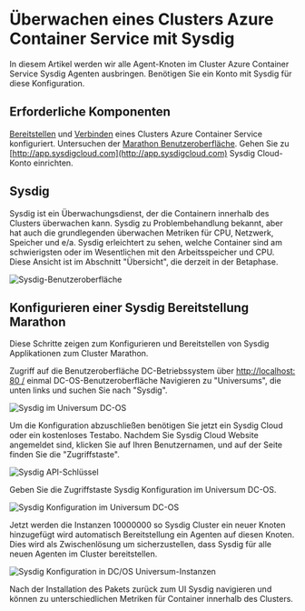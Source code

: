 <properties
   pageTitle="Überwachen ein Clusters Azure Container Service mit Sysdig | Microsoft Azure"
   description="Überwachen eines Clusters Azure Container Service mit Sysdig."
   services="container-service"
   documentationCenter=""
   authors="rbitia"
   manager="timlt"
   editor=""
   tags="acs, azure-container-service"
   keywords="Container, DC/OS Azure"/>

<tags
   ms.service="container-service"
   ms.devlang="na"
   ms.topic="get-started-article"
   ms.tgt_pltfrm="na"
   ms.workload="na"
   ms.date="08/08/2016"
   ms.author="t-ribhat"/>

# <a name="monitor-an-azure-container-service-cluster-with-sysdig"></a>Überwachen eines Clusters Azure Container Service mit Sysdig

In diesem Artikel werden wir alle Agent-Knoten im Cluster Azure Container Service Sysdig Agenten ausbringen. Benötigen Sie ein Konto mit Sysdig für diese Konfiguration. 

## <a name="prerequisites"></a>Erforderliche Komponenten 

[Bereitstellen](container-service-deployment.md) und [Verbinden](container-service-connect.md) eines Clusters Azure Container Service konfiguriert. Untersuchen der [Marathon Benutzeroberfläche](container-service-mesos-marathon-ui.md). Gehen Sie zu [http://app.sysdigcloud.com](http://app.sysdigcloud.com) Sysdig Cloud-Konto einrichten. 

## <a name="sysdig"></a>Sysdig

Sysdig ist ein Überwachungsdienst, der die Containern innerhalb des Clusters überwachen kann. Sysdig zu Problembehandlung bekannt, aber hat auch die grundlegenden überwachen Metriken für CPU, Netzwerk, Speicher und e/a. Sysdig erleichtert zu sehen, welche Container sind am schwierigsten oder im Wesentlichen mit den Arbeitsspeicher und CPU. Diese Ansicht ist im Abschnitt "Übersicht", die derzeit in der Betaphase. 

![Sysdig-Benutzeroberfläche](./media/container-service-monitoring-sysdig/sysdig6.png) 

## <a name="configure-a-sysdig-deployment-with-marathon"></a>Konfigurieren einer Sysdig Bereitstellung Marathon

Diese Schritte zeigen zum Konfigurieren und Bereitstellen von Sysdig Applikationen zum Cluster Marathon. 

Zugriff auf die Benutzeroberfläche DC-Betriebssystem über [http://localhost: 80 /](http://localhost:80/) einmal DC-OS-Benutzeroberfläche Navigieren zu "Universums", die unten links und suchen Sie nach "Sysdig".

![Sysdig im Universum DC-OS](./media/container-service-monitoring-sysdig/sysdig1.png)

Um die Konfiguration abzuschließen benötigen Sie jetzt ein Sysdig Cloud oder ein kostenloses Testabo. Nachdem Sie Sysdig Cloud Website angemeldet sind, klicken Sie auf Ihren Benutzernamen, und auf der Seite finden Sie die "Zugriffstaste". 

![Sysdig API-Schlüssel](./media/container-service-monitoring-sysdig/sysdig2.png) 

Geben Sie die Zugriffstaste Sysdig Konfiguration im Universum DC-OS. 

![Sysdig Konfiguration im Universum DC-OS](./media/container-service-monitoring-sysdig/sysdig3.png)

Jetzt werden die Instanzen 10000000 so Sysdig Cluster ein neuer Knoten hinzugefügt wird automatisch Bereitstellung ein Agenten auf diesen Knoten. Dies wird als Zwischenlösung um sicherzustellen, dass Sysdig für alle neuen Agenten im Cluster bereitstellen. 

![Sysdig Konfiguration in DC/OS Universum-Instanzen](./media/container-service-monitoring-sysdig/sysdig4.png)

Nach der Installation des Pakets zurück zum UI Sysdig navigieren und können zu unterschiedlichen Metriken für Container innerhalb des Clusters. 